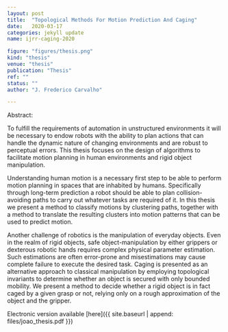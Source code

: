 ```yaml
---
layout: post
title:  "Topological Methods For Motion Prediction And Caging"
date:   2020-03-17
categories: jekyll update
name: ijrr-caging-2020

figure: "figures/thesis.png"
kind: "thesis"
venue: "thesis"
publication: "Thesis"
ref: ""
status: ""
author: "J. Frederico Carvalho"

---
```


Abstract:

To fulfill the requirements of automation in unstructured environments it will be necessary to endow robots with the ability to plan actions that can handle the dynamic nature of changing environments and are robust to perceptual errors.
This thesis focuses on the design of algorithms to facilitate motion planning in human environments and rigid object manipulation.

Understanding human motion is a necessary first step to be able to perform motion planning in spaces that are inhabited by humans.
Specifically through long-term prediction a robot should be able to plan collision-avoiding paths to carry out whatever tasks are required of it.
In this thesis we present a method to classify motions by clustering paths, together with a method to translate the resulting clusters into motion patterns that can be used to predict motion.

Another challenge of robotics is the manipulation of everyday objects.
Even in the realm of rigid objects, safe object-manipulation by either grippers or dexterous robotic hands requires complex physical parameter estimation.
Such estimations are often error-prone and misestimations may cause complete failure to execute the desired task.
Caging is presented as an alternative approach to classical manipulation by employing topological invariants to determine whether an object is secured with only bounded mobility.
We present a method to decide whether a rigid object is in fact caged by a given grasp or not, relying only on a rough approximation of the object and the gripper.

Electronic version available [here]({{ site.baseurl | append: files/joao_thesis.pdf }})
